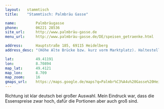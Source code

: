 ```yaml
---
layout:   stammtisch
title:    "Stammtisch: Palmbräu Gasse"

name:         Palmbräugasse
phone:        06221 28536
site_url:     http://www.palmbräu-gasse.de
menu_url:     http://www.palmbräu-gasse.de/DE/speisen_getraenke.html

address:      Hauptstraße 185, 69115 Heidelberg
address_desc: "(Höhe Alte Brücke bzw. kurz vorm Marktplatz). Haltestellen: Uniplatz (31, 32), Alte Brücke (35) und Karlsplatz (30)."

lat:          49.41191
lon:          8.70894
map_lat:      49.4121
map_lon:      8.709
map_zoom:     16
gmaps_url:    https://maps.google.de/maps?q=Palmbr%C3%A4u%20Gasse%20Heidelberg
---
```

Richtung ist klar deutsch bei großer Auswahl. Mein Eindruck war, dass die
Essenspreise zwar hoch, dafür die Portionen aber auch groß sind.
